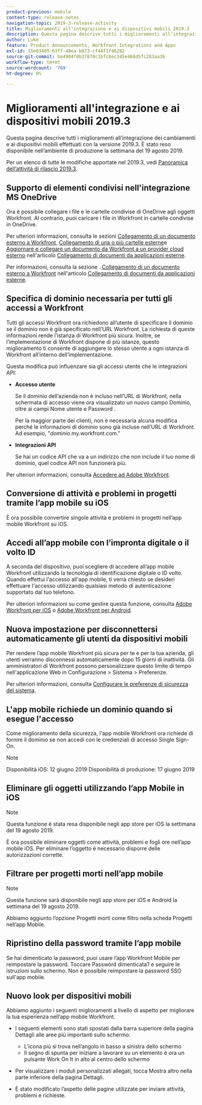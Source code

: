 ```yaml
---
product-previous: mobile
content-type: release-notes
navigation-topic: 2019-3-release-activity
title: Miglioramenti all'integrazione e ai dispositivi mobili 2019.3
description: Questa pagina descrive tutti i miglioramenti all’integrazione dei cambiamenti e ai dispositivi mobili effettuati con la versione 2019.3. È stato reso disponibile nell’ambiente di produzione la settimana del 19 agosto 2019.
author: Luke
feature: Product Announcements, Workfront Integrations and Apps
exl-id: 15e03405-63ff-48ea-b873-cf44f1f46282
source-git-commit: be4904f0b37870c1bfc8ec345e468d5fc283aa36
workflow-type: tm+mt
source-wordcount: '769'
ht-degree: 0%

---
```


# Miglioramenti all&#39;integrazione e ai dispositivi mobili 2019.3

Questa pagina descrive tutti i miglioramenti all’integrazione dei cambiamenti e ai dispositivi mobili effettuati con la versione 2019.3. È stato reso disponibile nell’ambiente di produzione la settimana del 19 agosto 2019.

Per un elenco di tutte le modifiche apportate nel 2019.3, vedi [Panoramica dell’attività di rilascio 2019.3](../../../../product-announcements/product-releases/quarterly-release-archive/2019.3-release-activity/2019.3-release-activity-overview.md).

## Supporto di elementi condivisi nell&#39;integrazione MS OneDrive

Ora è possibile collegare i file e le cartelle condivise di OneDrive agli oggetti Workfront. Al contrario, puoi caricare i file in Workfront in cartelle condivise in OneDrive.

Per ulteriori informazioni, consulta le sezioni [Collegamento di un documento esterno a Workfront](../../../../documents/adding-documents-to-workfront/link-documents-from-external-apps.md#linking-existing-documents), [Collegamento di una o più cartelle esterne](../../../../documents/adding-documents-to-workfront/link-documents-from-external-apps.md#linking-a-folder)e [Aggiornare e collegare un documento da Workfront a un provider cloud esterno](../../../../documents/adding-documents-to-workfront/link-documents-from-external-apps.md#sending-documents) nell&#39;articolo [Collegamento di documenti da applicazioni esterne](../../../../documents/adding-documents-to-workfront/link-documents-from-external-apps.md).

Per informazioni, consulta la sezione . [Collegamento di un documento esterno a Workfront](../../../../documents/adding-documents-to-workfront/link-documents-from-external-apps.md#linking-existing-documents) nell&#39;articolo [Collegamento di documenti da applicazioni esterne](../../../../documents/adding-documents-to-workfront/link-documents-from-external-apps.md).

## Specifica di dominio necessaria per tutti gli accessi a Workfront

Tutti gli accessi Workfront ora richiedono all’utente di specificare il dominio se il dominio non è già specificato nell’URL Workfront. La richiesta di queste informazioni rende l’istanza di Workfront più sicura. Inoltre, se l’implementazione di Workfront dispone di più istanze, questo miglioramento ti consente di aggiungere lo stesso utente a ogni istanza di Workfront all’interno dell’implementazione.

Questa modifica può influenzare sia gli accessi utente che le integrazioni API:

* **Accesso utente**

   Se il dominio dell’azienda non è incluso nell’URL di Workfront, nella schermata di accesso viene ora visualizzato un nuovo campo Dominio, oltre ai campi Nome utente e Password .

   Per la maggior parte dei clienti, non è necessaria alcuna modifica perché le informazioni di dominio sono già incluse nell’URL di Workfront. Ad esempio, &quot;*dominio*.my.workfront.com.&quot;

* **Integrazioni API**

   Se hai un codice API che va a un indirizzo che non include il tuo nome di dominio, quel codice API non funzionerà più.

Per ulteriori informazioni, consulta [Accedere ad Adobe Workfront](../../../../workfront-basics/manage-your-account-and-profile/managing-your-workfront-account/log-in-to-workfront.md).

## Conversione di attività e problemi in progetti tramite l’app mobile su iOS

È ora possibile convertire singole attività e problemi in progetti nell’app mobile Workfront su iOS.

## Accedi all’app mobile con l’impronta digitale o il volto ID

A seconda del dispositivo, puoi scegliere di accedere all’app mobile Workfront utilizzando la tecnologia di identificazione digitale o ID volto. Quando effettui l&#39;accesso all&#39;app mobile, ti verrà chiesto se desideri effettuare l&#39;accesso utilizzando qualsiasi metodo di autenticazione supportato dal tuo telefono.

Per ulteriori informazioni su come gestire questa funzione, consulta [Adobe Workfront per iOS](../../../../workfront-basics/mobile-apps/using-the-workfront-mobile-app/workfront-for-ios.md) o [Adobe Workfront per Android](../../../../workfront-basics/mobile-apps/using-the-workfront-mobile-app/workfront-for-android.md).

## Nuova impostazione per disconnettersi automaticamente gli utenti da dispositivi mobili

Per rendere l’app mobile Workfront più sicura per te e per la tua azienda, gli utenti verranno disconnessi automaticamente dopo 15 giorni di inattività. Gli amministratori di Workfront possono personalizzare questo limite di tempo nell&#39;applicazione Web in Configurazione > Sistema > Preferenze.

Per ulteriori informazioni, consulta [Configurare le preferenze di sicurezza del sistema](../../../../administration-and-setup/manage-workfront/security/configure-security-preferences.md).

## L&#39;app mobile richiede un dominio quando si esegue l&#39;accesso

Come miglioramento della sicurezza, l&#39;app mobile Workfront ora richiede di fornire il dominio se non accedi con le credenziali di accesso Single Sign-On.

>[!NOTE]
>
>Disponibilità iOS: 12 giugno 2019
Disponibilità di produzione: 17 giugno 2019

## Eliminare gli oggetti utilizzando l’app Mobile in iOS

>[!NOTE]
Questa funzione è stata resa disponibile negli app store per iOS la settimana del 19 agosto 2019.

È ora possibile eliminare oggetti come attività, problemi e fogli ore nell’app mobile iOS. Per eliminare l’oggetto è necessario disporre delle autorizzazioni corrette.

## Filtrare per progetti morti nell’app mobile

>[!NOTE]
Questa funzione sarà disponibile negli app store per iOS e Android la settimana del 19 agosto 2019.

Abbiamo aggiunto l’opzione Progetti morti come filtro nella scheda Progetti nell’app Mobile.

## Ripristino della password tramite l’app mobile

Se hai dimenticato la password, puoi usare l’app Workfront Mobile per reimpostare la password. Toccare Password dimenticata? e seguire le istruzioni sullo schermo. Non è possibile reimpostare la password SSO sull&#39;app mobile.

## Nuovo look per dispositivi mobili

Abbiamo aggiunto i seguenti miglioramenti a livello di aspetto per migliorare la tua esperienza nell’app mobile Workfront.

* I seguenti elementi sono stati spostati dalla barra superiore della pagina Dettagli alle aree più importanti sullo schermo:

   * L’icona più si trova nell’angolo in basso a sinistra dello schermo
   * Il segno di spunta per iniziare a lavorare su un elemento è ora un pulsante Work On It in alto al centro dello schermo

* Per visualizzare i moduli personalizzati allegati, tocca Mostra altro nella parte inferiore della pagina Dettagli.
* È stato modificato l’aspetto delle pagine utilizzate per inviare attività, problemi e richieste.

